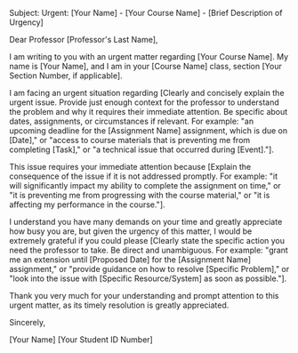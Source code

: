 Subject: Urgent: [Your Name] - [Your Course Name] - [Brief Description of Urgency]

Dear Professor [Professor's Last Name],

I am writing to you with an urgent matter regarding [Your Course Name]. My name is [Your Name], and I am in your [Course Name] class, section [Your Section Number, if applicable].

I am facing an urgent situation regarding [Clearly and concisely explain the urgent issue. Provide just enough context for the professor to understand the problem and why it requires their immediate attention. Be specific about dates, assignments, or circumstances if relevant. For example: "an upcoming deadline for the [Assignment Name] assignment, which is due on [Date]," or "access to course materials that is preventing me from completing [Task]," or "a technical issue that occurred during [Event]."].

This issue requires your immediate attention because [Explain the consequence of the issue if it is not addressed promptly. For example: "it will significantly impact my ability to complete the assignment on time," or "it is preventing me from progressing with the course material," or "it is affecting my performance in the course."].

I understand you have many demands on your time and greatly appreciate how busy you are, but given the urgency of this matter, I would be extremely grateful if you could please [Clearly state the specific action you need the professor to take. Be direct and unambiguous. For example: "grant me an extension until [Proposed Date] for the [Assignment Name] assignment," or "provide guidance on how to resolve [Specific Problem]," or "look into the issue with [Specific Resource/System] as soon as possible."].

Thank you very much for your understanding and prompt attention to this urgent matter, as its timely resolution is greatly appreciated.

Sincerely,

[Your Name]
[Your Student ID Number]